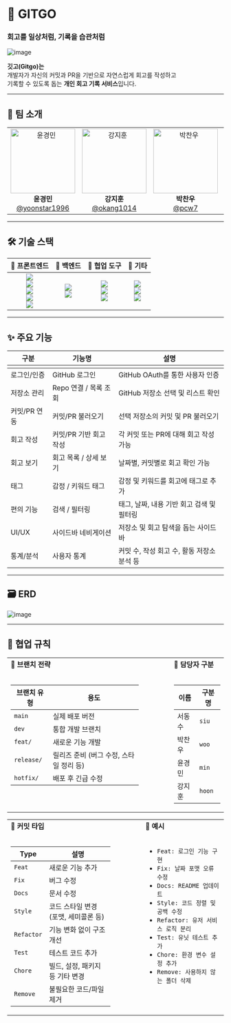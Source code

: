 # 🚀 GITGO

### **회고를 일상처럼, 기록을 습관처럼**

![image](https://github.com/user-attachments/assets/17b8c618-a133-40dc-8390-b84101024a71)

**깃고(Gitgo)는**  
개발자가 자신의 커밋과 PR을 기반으로 자연스럽게 회고를 작성하고  
기록할 수 있도록 돕는 **개인 회고 기록 서비스**입니다.

---

## 👥 팀 소개

<table align="center">
  <tr>
    <td align="center">
      <img src="https://github.com/yoonstar1996.png" width="150" height="150" alt="윤경민"/><br/>
      <strong>윤경민</strong><br/>
      <a href="https://github.com/yoonstar1996">@yoonstar1996</a><br/>
    </td>
    <td align="center">
      <img src="https://github.com/okang1014.png" width="150" height="150" alt="강지훈"/><br/>
      <strong>강지훈</strong><br/>
      <a href="https://github.com/okang1014">@okang1014</a><br/>
    </td>
    <td align="center">
      <img src="https://github.com/pcw7.png" width="150" height="150" alt="박찬우"/><br/>
      <strong>박찬우</strong><br/>
      <a href="https://github.com/pcw7">@pcw7</a><br/>
    </td>
    <td align="center">
      <img src="https://github.com/dongsuseo.png" width="150" height="150" alt="서동수"/><br/>
      <strong>서동수</strong><br/>
      <a href="https://github.com/dongsuseo">@dongsuseo</a><br/>
    </td>
  </tr>
</table>

---

## 🛠 기술 스택

<table align="center">
  <thead>
    <tr>
      <th>🎨 프론트엔드</th>
      <th>🧪 백엔드</th>
      <th>🤝 협업 도구</th>
      <th>🔌 기타</th>
    </tr>
  </thead>
  <tbody>
    <tr>
      <td align="center">
        <img src="https://img.shields.io/badge/Next.js-000000?style=flat&logo=nextdotjs&logoColor=white"/>
        <br/>
        <img src="https://img.shields.io/badge/TypeScript-3178C6?style=flat&logo=typescript&logoColor=white"/>
        <br/>
        <img src="https://img.shields.io/badge/TailwindCSS-06B6D4?style=flat&logo=tailwindcss&logoColor=white"/>
        <br/>
        <img src="https://img.shields.io/badge/Zustand-764ABC?style=flat&logo=react&logoColor=white"/>
        <br/>
        <img src="https://img.shields.io/badge/NextAuth.js-3C3C3C?style=flat&logo=nextdotjs&logoColor=white"/>
      </td>
      <td align="center">
        <img src="https://img.shields.io/badge/Prisma-2D3748?style=flat&logo=prisma&logoColor=white"/>
        <br/>
        <img src="https://img.shields.io/badge/PostgreSQL-4169E1?style=flat&logo=postgresql&logoColor=white"/>
        <br/>
      </td>
      <td align="center">
        <img src="https://img.shields.io/badge/Discord-5865F2?style=flat&logo=discord&logoColor=white"/>
        <br/>
        <img src="https://img.shields.io/badge/Notion-000000?style=flat&logo=notion&logoColor=white"/>
        <br/>
        <img src="https://img.shields.io/badge/Figma-F24E1E?style=flat&logo=figma&logoColor=white"/>
      </td>
      <td align="center">
        <img src="https://img.shields.io/badge/GitHub%20API-181717?style=flat&logo=github&logoColor=white"/>
        <br/>
        <img src="https://img.shields.io/badge/OpenAI%20API-412991?style=flat&logo=openai&logoColor=white"/>
        <br/>
        <img src="https://img.shields.io/badge/Vercel-000000?style=flat&logo=vercel&logoColor=white"/>
      </td>
    </tr>
  </tbody>
</table>

---

## ✨ 주요 기능

<table>
    <td valign="top">
        <thead>
          <tr>
            <th>구분</th>
            <th>기능명</th>
            <th>설명</th>
          </tr>
        </thead>
        <tbody>
          <tr>
            <td>로그인/인증</td>
            <td>GitHub 로그인</td>
            <td>GitHub OAuth를 통한 사용자 인증</td>
          </tr>
          <tr>
            <td>저장소 관리</td>
            <td>Repo 연결 / 목록 조회</td>
            <td>GitHub 저장소 선택 및 리스트 확인</td>
          </tr>
          <tr>
            <td>커밋/PR 연동</td>
            <td>커밋/PR 불러오기</td>
            <td>선택 저장소의 커밋 및 PR 불러오기</td>
          </tr>
          <tr>
            <td>회고 작성</td>
            <td>커밋/PR 기반 회고 작성</td>
            <td>각 커밋 또는 PR에 대해 회고 작성 가능</td>
          </tr>
          <tr>
            <td>회고 보기</td>
            <td>회고 목록 / 상세 보기</td>
            <td>날짜별, 커밋별로 회고 확인 가능</td>
          </tr>
          <tr>
            <td>태그</td>
            <td>감정 / 키워드 태그</td>
            <td>감정 및 키워드를 회고에 태그로 추가</td>
          </tr>
          <tr>
            <td>편의 기능</td>
            <td>검색 / 필터링</td>
            <td>태그, 날짜, 내용 기반 회고 검색 및 필터링</td>
          </tr>
          <tr>
            <td>UI/UX</td>
            <td>사이드바 네비게이션</td>
            <td>저장소 및 회고 탐색을 돕는 사이드바</td>
          </tr>
          <tr>
            <td>통계/분석</td>
            <td>사용자 통계</td>
            <td>커밋 수, 작성 회고 수, 활동 저장소 분석 등</td>
          </tr>
        </tbody>
    </td>
</table>

---

## 🗃 ERD

![image](https://github.com/user-attachments/assets/97bb7696-8146-493b-ae79-41ff436c4ad8)

---

## 🤝 협업 규칙

<table>
  <tr>
    <td valign="top">
      <strong>📌 브랜치 전략</strong><br/><br/>
      <table>
        <thead>
          <tr>
            <th>브랜치 유형</th>
            <th>용도</th>
          </tr>
        </thead>
        <tbody>
          <tr><td><code>main</code></td><td>실제 배포 버전</td></tr>
          <tr><td><code>dev</code></td><td>통합 개발 브랜치</td></tr>
          <tr><td><code>feat/</code></td><td>새로운 기능 개발</td></tr>
          <tr><td><code>release/</code></td><td>릴리즈 준비 (버그 수정, 스타일 정리 등)</td></tr>
          <tr><td><code>hotfix/</code></td><td>배포 후 긴급 수정</td></tr>
        </tbody>
      </table>
    </td>
    <td style="width: 50px;"></td>
    <td valign="top">
      <strong>👤 담당자 구분</strong><br/><br/>
      <table>
        <thead>
          <tr>
            <th>이름</th>
            <th>구분명</th>
          </tr>
        </thead>
        <tbody>
          <tr><td>서동수</td><td><code>siu</code></td></tr>
          <tr><td>박찬우</td><td><code>woo</code></td></tr>
          <tr><td>윤경민</td><td><code>min</code></td></tr>
          <tr><td>강지훈</td><td><code>hoon</code></td></tr>
        </tbody>
      </table>
    </td>
  </tr>
</table>

<table>
  <tr>
    <td valign="top">
      <strong>📘 커밋 타입</strong><br/><br/>
      <table>
        <thead>
          <tr>
            <th>Type</th>
            <th>설명</th>
          </tr>
        </thead>
        <tbody>
          <tr><td><code>Feat</code></td><td>새로운 기능 추가</td></tr>
          <tr><td><code>Fix</code></td><td>버그 수정</td></tr>
          <tr><td><code>Docs</code></td><td>문서 수정</td></tr>
          <tr><td><code>Style</code></td><td>코드 스타일 변경 (포맷, 세미콜론 등)</td></tr>
          <tr><td><code>Refactor</code></td><td>기능 변화 없이 구조 개선</td></tr>
          <tr><td><code>Test</code></td><td>테스트 코드 추가</td></tr>
          <tr><td><code>Chore</code></td><td>빌드, 설정, 패키지 등 기타 변경</td></tr>
          <tr><td><code>Remove</code></td><td>불필요한 코드/파일 제거</td></tr>
        </tbody>
      </table>
    </td>
    <td style="width: 50px;"></td>
    <td valign="top">
      <strong>📝 예시</strong><br/><br/>
      <ul>
        <li><code>Feat: 로그인 기능 구현</code></li>
        <li><code>Fix: 날짜 포맷 오류 수정</code></li>
        <li><code>Docs: README 업데이트</code></li>
        <li><code>Style: 코드 정렬 및 공백 수정</code></li>
        <li><code>Refactor: 유저 서비스 로직 분리</code></li>
        <li><code>Test: 유닛 테스트 추가</code></li>
        <li><code>Chore: 환경 변수 설정 추가</code></li>
        <li><code>Remove: 사용하지 않는 폴더 삭제</code></li>
      </ul>
    </td>
  </tr>
</table>
